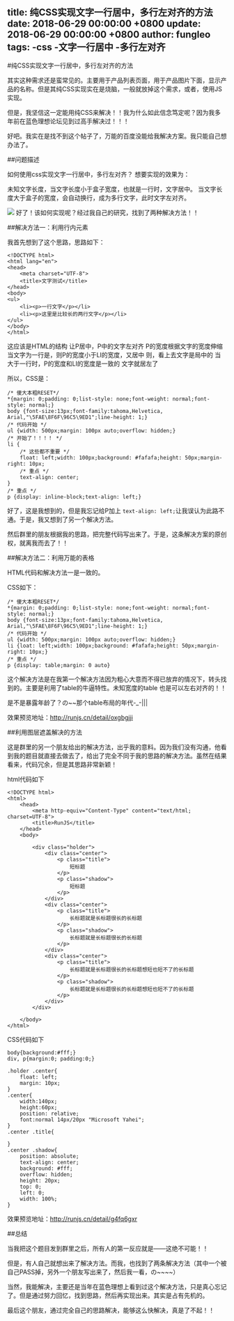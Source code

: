 title: 纯CSS实现文字一行居中，多行左对齐的方法
date: 2018-06-29 00:00:00 +0800
update: 2018-06-29 00:00:00 +0800
author: fungleo
tags:
    -css
    -文字一行居中
    -多行左对齐
---

#纯CSS实现文字一行居中，多行左对齐的方法

其实这种需求还是蛮常见的。主要用于产品列表页面，用于产品图片下面，显示产品的名称。但是其纯CSS实现实在是烧脑，一般就放掉这个需求，或者，使用JS实现。

但是，我坚信这一定能用纯CSS来解决！！我为什么如此信念笃定呢？因为我多年前在蓝色理想论坛见到过高手解决过！！！

好吧。我实在是找不到这个帖子了，万能的百度没能给我解决方案。我只能自己想办法了。

##问题描述

如何使用css实现文字一行居中，多行左对齐？
想要实现的效果为：

未知文字长度，当文字长度小于盒子宽度，也就是一行时，文字居中。
当文字长度大于盒子的宽度，会自动换行，成为多行文字，此时文字左对齐。

![](https://raw.githubusercontent.com/fengcms/articles/master/image/02/12ea17af00a7ea8950af22fa0ddc3e.jpg)
好了！该如何实现呢？经过我自己的研究，找到了两种解决方法！！

##解决方法一：利用行内元素

我首先想到了这个思路，思路如下：

```
<!DOCTYPE html>
<html lang="en">
<head>
	<meta charset="UTF-8">
	<title>文字测试</title>
</head>
<body>
<ul>
	<li><p>一行文字</p></li>
	<li><p>这里是比较长的两行文字</p></li>
</ul>
</body>
</html>
```
这应该是HTML的结构
让P居中，P中的文字左对齐
P的宽度根据文字的宽度伸缩
当文字为一行是，则P的宽度小于LI的宽度，又居中
则，看上去文字是局中的
当大于一行时，P的宽度和LI的宽度是一致的
文字就居左了

所以，CSS是：

```
/* 傻大本粗RESET*/
*{margin: 0;padding: 0;list-style: none;font-weight: normal;font-style: normal;}
body {font-size:13px;font-family:tahoma,Helvetica, Arial,"\5FAE\8F6F\96C5\9ED1";line-height: 1;}
/* 代码开始 */
ul {width: 500px;margin: 100px auto;overflow: hidden;}
/* 开始了！！！！ */
li {
	/* 这些都不重要 */
	float: left;width: 100px;background: #fafafa;height: 50px;margin-right: 10px;
	/* 重点 */
	text-align: center;
}
/* 重点 */
p {display: inline-block;text-align: left;}
```

好了，这是我想到的，但是我忘记给P加上 `text-align: left;`让我误认为此路不通。于是，我又想到了另一个解决方法。

然后群里的朋友根据我的思路，把完整代码写出来了。于是，这条解决方案的原创权，就离我而去了！！

##解决方法二：利用万能的表格

HTML代码和解决方法一是一致的。

CSS如下：

```
/* 傻大本粗RESET*/
*{margin: 0;padding: 0;list-style: none;font-weight: normal;font-style: normal;}
body {font-size:13px;font-family:tahoma,Helvetica, Arial,"\5FAE\8F6F\96C5\9ED1";line-height: 1;}
/* 代码开始 */
ul {width: 500px;margin: 100px auto;overflow: hidden;}
li {loat: left;width: 100px;background: #fafafa;height: 50px;margin-right: 10px;}
/* 重点 */
p {display: table;margin: 0 auto}
```

这个解决方法是在我第一个解决方法因为粗心大意而不得已放弃的情况下，转头找到的。主要是利用了table的牛逼特性。未知宽度的table 也是可以左右对齐的！！

是不是暴露年龄了？の~~那个table布局的年代-_-|||

效果预览地址：http://runjs.cn/detail/oxgbgjji

##利用图层遮盖解决的方法

这是群里的另一个朋友给出的解决方法，出乎我的意料。因为我们没有沟通，他看到我的题目就直接去做去了，给出了完全不同于我的思路的解决方法。虽然在结果看来，代码冗余，但是其思路非常新颖！

html代码如下
```
<!DOCTYPE html>
<html>
	<head>
		<meta http-equiv="Content-Type" content="text/html; charset=UTF-8">
		<title>RunJS</title>
	</head>
	<body>
		
		<div class="holder">
			<div class="center">
				<p class="title">
					短标题
				</p>
				<p class="shadow">
					短标题
				</p>
			</div>
			<div class="center">
				<p class="title">
					长标题就是长标题很长的长标题
				</p>
				<p class="shadow">
					长标题就是长标题很长的长标题
				</p>
			</div>
			<div class="center">
				<p class="title">
					长标题就是长标题很长的长标题想短也短不了的长标题
				</p>
				<p class="shadow">
					长标题就是长标题很长的长标题想短也短不了的长标题
				</p>
			</div>
		</div>
			
	</body>
</html>
```

CSS代码如下

```
body{background:#fff;}
div, p{margin:0; padding:0;}

.holder .center{
	float: left;
	margin: 10px;
}
.center{
	width:140px; 
	height:60px; 
	position: relative;
	font:normal 14px/20px "Microsoft Yahei";
}
.center .title{
	
}
.center .shadow{
	position: absolute;
	text-align: center;
	background: #fff;
	overflow: hidden;
	height: 20px;
	top: 0;
	left: 0;
	width: 100%;
}
```

效果预览地址：http://runjs.cn/detail/g4fq6gxr

##总结

当我把这个题目发到群里之后，所有人的第一反应就是——这绝不可能！！

但是，有人自己就想出来了解决方法。而我，也找到了两条解决方法（其中一个被自己PASS掉，另外一个朋友写出来了，然后我一看，の~~~~）

当然，我能解决，主要还是当年在蓝色理想上看到过这个解决方法，只是真心忘记了。但是通过努力回忆，找到思路，然后再实现出来。其实是占有先机的。

最后这个朋友，通过完全自己的思路解决，能够这么快解决，真是了不起！！